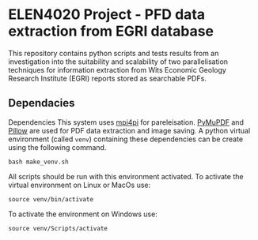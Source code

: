# ELEN4020 Project - PFD data extraction from EGRI database 
This repository contains python scripts and tests results from an investigation into the suitability and scalability of two parallelisation techniques for information extraction from Wits Economic Geology Research Institute (EGRI) reports stored as searchable PDFs.

## Dependacies
Dependencies 
This system uses [mpi4pi](https://mpi4py.readthedocs.io/en/stable/) for pareleisation. [PyMuPDF](https://pymupdf.readthedocs.io/en/latest/index.html) and [Pillow](https://pypi.org/project/pillow/) are used for PDF data extraction and image saving.
A python virtual environment (called `venv`) containing these dependencies can be create using the following command. 

```shell
bash make_venv.sh
```
All scripts should be run with this environment activated.
To activate the virtual environment on Linux or MacOs use:
```shell
source venv/bin/activate
```
To activate the environment on Windows use:
```shell
source venv/Scripts/activate
```
